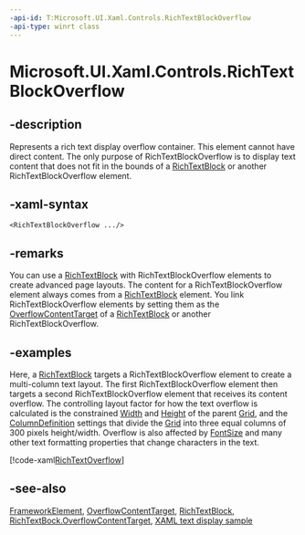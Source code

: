 ```yaml
---
-api-id: T:Microsoft.UI.Xaml.Controls.RichTextBlockOverflow
-api-type: winrt class
---
```


<!-- Class syntax.
public class RichTextBlockOverflow : Windows.UI.Xaml.FrameworkElement, Windows.UI.Xaml.Controls.IRichTextBlockOverflow, Windows.UI.Xaml.Controls.IRichTextBlockOverflow2
-->

# Microsoft.UI.Xaml.Controls.RichTextBlockOverflow

## -description
Represents a rich text display overflow container. This element cannot have direct content. The only purpose of RichTextBlockOverflow is to display text content that does not fit in the bounds of a [RichTextBlock](richtextblock.md) or another RichTextBlockOverflow element.

## -xaml-syntax
```xaml
<RichTextBlockOverflow .../>
```


## -remarks
You can use a [RichTextBlock](richtextblock.md) with RichTextBlockOverflow elements to create advanced page layouts. The content for a RichTextBlockOverflow element always comes from a [RichTextBlock](richtextblock.md) element. You link RichTextBlockOverflow elements by setting them as the [OverflowContentTarget](richtextblock_overflowcontenttarget.md) of a [RichTextBlock](richtextblock.md) or another RichTextBlockOverflow.

## -examples
Here, a [RichTextBlock](richtextblock.md) targets a RichTextBlockOverflow element to create a multi-column text layout. The first RichTextBlockOverflow element then targets a second RichTextBlockOverflow element that receives its content overflow. The controlling layout factor for how the text overflow is calculated is the constrained [Width](../microsoft.ui.xaml/frameworkelement_width.md) and [Height](../microsoft.ui.xaml/frameworkelement_height.md) of the parent [Grid](grid.md), and the [ColumnDefinition](columndefinition.md) settings that divide the [Grid](grid.md) into three equal columns of 300 pixels height/width. Overflow is also affected by [FontSize](richtextblock_fontsize.md) and many other text formatting properties that change characters in the text.



[!code-xaml[RichTextOverflow](../microsoft.ui.xaml.controls/code/TextDisplaySnippets/CS/MainPage.xaml#SnippetRichTextOverflow)]

## -see-also
[FrameworkElement](../microsoft.ui.xaml/frameworkelement.md), [OverflowContentTarget](richtextblockoverflow_overflowcontenttarget.md), [RichTextBlock](richtextblock.md), [RichTextBock.OverflowContentTarget](richtextblock_overflowcontenttarget.md), [XAML text display sample](https://github.com/microsoftarchive/msdn-code-gallery-microsoft/tree/master/Official%20Windows%20Platform%20Sample/Windows%208.1%20Store%20app%20samples/99866-Windows%208.1%20Store%20app%20samples/XAML%20text%20display%20sample)
